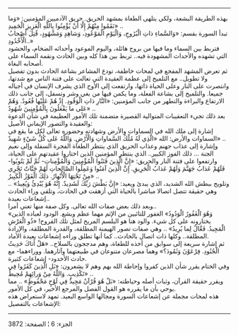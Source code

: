 ------------------------------------------------------------------------

بهذه الطريقة البشعة، ولكي يتلهى الطغاة بمشهد الحريق. حريق الآدميين
المؤمنين: «وَما نَقَمُوا مِنْهُمْ إِلَّا أَنْ يُؤْمِنُوا بِاللَّهِ الْعَزِيزِ الْحَمِيدِ» ..  
تبدأ السورة بقسم: «وَالسَّماءِ ذاتِ الْبُرُوجِ، وَالْيَوْمِ الْمَوْعُودِ، وَشاهِدٍ وَمَشْهُودٍ، قُتِلَ
أَصْحابُ الْأُخْدُودِ..»  
فتربط بين السماء وما فيها من بروج هائلة، واليوم الموعود وأحداثه الضخام،
والحشود التي تشهده والأحداث المشهودة فيه.. تربط بين هذا كله وبين الحادث
ونقمة السماء على أصحابه البغاة.  
ثم تعرض المشهد المفجع في لمحات خاطفة، تودع المشاعر بشاعة الحادث بدون
تفصيل ولا تطويل.. مع التلميح إلى عظمة العقيدة التي تعالت على فتنة الناس
مع شدتها، وانتصرت على النار وعلى الحياة ذاتها، وارتفعت إلى الأوج الذي
يشرف الإنسان في أجياله جميعا. والتلميح إلى بشاعة الفعلة، وما يكمن فيها
من بغي وشر وتسفل، إلى جانب ذلك الارتفاع والبراءة والتطهر من جانب
المؤمنين: «النَّارِ ذاتِ الْوَقُودِ. إِذْ هُمْ عَلَيْها قُعُودٌ. وَهُمْ عَلى ما يَفْعَلُونَ
بِالْمُؤْمِنِينَ شُهُودٌ» ..  
بعد ذلك تجيء التعقيبات المتوالية القصيرة متضمنة تلك الأمور العظيمة في
شأن الدعوة والعقيدة والتصور الإيماني الأصيل:  
إشارة إلى ملك الله في السماوات والأرض وشهادته وحضوره تعالى لكل ما يقع في
السماوات والأرض: الله «الَّذِي لَهُ مُلْكُ السَّماواتِ وَالْأَرْضِ. وَاللَّهُ عَلى كُلِّ شَيْءٍ
شَهِيدٌ» ..  
وإشارة إلى عذاب جهنم وعذاب الحريق الذي ينتظر الطغاة الفجرة السفلة وإلى
نعيم الجنة ... ذلك الفوز الكبير.. الذي ينتظر المؤمنين الذين اختاروا
عقيدتهم على الحياة، وارتفعوا على فتنة النار والحريق: «إِنَّ الَّذِينَ فَتَنُوا
الْمُؤْمِنِينَ وَالْمُؤْمِناتِ- ثُمَّ لَمْ يَتُوبُوا- فَلَهُمْ عَذابُ جَهَنَّمَ وَلَهُمْ عَذابُ الْحَرِيقِ. إِنَّ
الَّذِينَ آمَنُوا وَعَمِلُوا الصَّالِحاتِ لَهُمْ جَنَّاتٌ تَجْرِي مِنْ تَحْتِهَا الْأَنْهارُ. ذلِكَ الْفَوْزُ
الْكَبِيرُ» ..  
وتلويح ببطش الله الشديد، الذي يبدئ ويعيد: «إِنَّ بَطْشَ رَبِّكَ لَشَدِيدٌ. إِنَّهُ هُوَ يُبْدِئُ
وَيُعِيدُ» .. وهي حقيقة تتصل اتصالا مباشرا بالحياة التي أزهقت في الحادث،
وتلقي وراء الحادث إشعاعات بعيدة..  
وبعد ذلك بعض صفات الله تعالى. وكل صفة منها تعني أمرا..  
«وَهُوَ الْغَفُورُ الْوَدُودُ» الغفور للتائبين من الإثم مهما عظم وبشع. الودود
لعباده الذين يختارونه على كل شيء. والود هنا هو البلسم المريح لمثل تلك
القروح! «ذُو الْعَرْشِ الْمَجِيدُ. فَعَّالٌ لِما يُرِيدُ» .. وهي صفات تصور الهيمنة
المطلقة، والقدرة المطلقة، والإرادة المطلقة.. وكلها ذات اتصال بالحادث..
كما أنها تطلق وراءه إشعاعات بعيدة الآماد.  
ثم إشارة سريعة إلى سوابق من أخذه للطغاة، وهم مدججون بالسلاح.. «هَلْ أَتاكَ
حَدِيثُ الْجُنُودِ. فِرْعَوْنَ وَثَمُودَ؟» وهما مصرعان متنوعان في طبيعتهما وآثارهما.
ووراءهما- مع حادث الأخدود- إشعاعات كثيرة.  
وفي الختام يقرر شأن الذين كفروا وإحاطة الله بهم وهم لا يشعرون: «بَلِ الَّذِينَ
كَفَرُوا فِي تَكْذِيبٍ. وَاللَّهُ مِنْ وَرائِهِمْ مُحِيطٌ» ..  
ويقرر حقيقة القرآن، وثبات أصله وحياطته: «بَلْ هُوَ قُرْآنٌ مَجِيدٌ فِي لَوْحٍ مَحْفُوظٍ»
.. مما يوحي بأن ما يقرره هو القول الفصل والمرجع الأخير، في كل الأمور.  
هذه لمحات مجملة عن إشعاعات السورة ومجالها الواسع البعيد. تمهد لاستعراض
هذه الإشعاعات بالتفصيل:

------------------------------------------------------------------------

الجزء: 6 ¦ الصفحة: 3872
